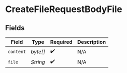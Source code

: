 # CreateFileRequestBodyFile


## Fields

| Field              | Type               | Required           | Description        |
| ------------------ | ------------------ | ------------------ | ------------------ |
| `content`          | *byte[]*           | :heavy_check_mark: | N/A                |
| `file`             | *String*           | :heavy_check_mark: | N/A                |